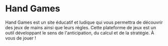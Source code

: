 # Hand Games
Hand Games est un site éducatif et ludique qui vous permettra de découvrir des jeux de mains ainsi que leurs règles. 
Cette plateforme de jeux est un outil développant le sens de l'anticipation, du calcul et de la stratégie. À vous de jouer !
